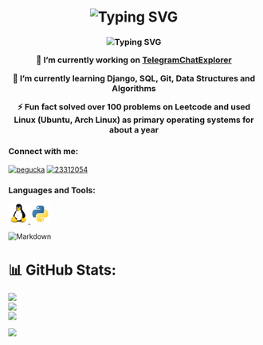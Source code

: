<h1 align="center"> <img src="https://readme-typing-svg.demolab.com?font=Matemasie&size=36&letterSpacing=letter-spacing%3A+-1px;&duration=4500&pause=3000&color=F75BAF&center=true&vCenter=true&repeat=false&width=435&lines=Hey%2C+I'm+cl7paBka!" alt="Typing SVG" </h1>
<h3 align="center"> <img src="https://readme-typing-svg.demolab.com?font=Matemasie&size=28&letterSpacing=letter-spacing%3A+-1px;&duration=5000&pause=1500&color=F75BAF&center=true&vCenter=true&width=500&lines=Python+Back-End+developer+%E2%9A%99%EF%B8%8F;Always+learning+new+things+%F0%9F%93%9A;Code+%F0%9F%92%BB+Optimize+%F0%9F%94%A7+Repeat+%F0%9F%94%84" alt="Typing SVG" </h3>



 🔭 I’m currently working on [TelegramChatExplorer](https://github.com/cl7paBka/TelegramChatExplorer)

 🌱 I’m currently learning **Django, SQL, Git, Data Structures and Algorithms**

 ⚡ Fun fact **solved over 100 problems on Leetcode and used Linux (Ubuntu, Arch Linux) as primary operating systems for about a year**



<h3 align="left">Connect with me:</h3>
<p align="left">
<a href="https://www.leetcode.com/pegucka" target="blank"><img align="center" src="https://raw.githubusercontent.com/rahuldkjain/github-profile-readme-generator/master/src/images/icons/Social/leet-code.svg" alt="pegucka" height="30" width="40" /></a>
<a href="https://stackoverflow.com/users/23312054" target="blank"><img align="center" src="https://raw.githubusercontent.com/rahuldkjain/github-profile-readme-generator/master/src/images/icons/Social/stack-overflow.svg" alt="23312054" height="30" width="40" /></a>
</p>

<h3 align="left">Languages and Tools:</h3>
<p align="left"> <a href="https://www.linux.org/" target="_blank" rel="noreferrer"> <img src="https://raw.githubusercontent.com/devicons/devicon/master/icons/linux/linux-original.svg" alt="linux" width="40" height="40"/> </a> <a href="https://www.python.org" target="_blank" rel="noreferrer"> <img src="https://raw.githubusercontent.com/devicons/devicon/master/icons/python/python-original.svg" alt="python" width="40" height="40"/> </a> </p>

![Markdown](https://img.shields.io/badge/markdown-%23000000.svg?style=for-the-badge&logo=markdown&logoColor=white)

# 📊 GitHub Stats:

![](https://github-readme-streak-stats.herokuapp.com/?user=cl7paBka&theme=ambient_gradient&hide_border=false)<br/>
![](https://github-readme-stats.vercel.app/api?username=cl7paBka&theme=ambient_gradient&hide_border=false&include_all_commits=false&count_private=false)<br/>
![](https://github-readme-stats.vercel.app/api/top-langs/?username=cl7paBka&theme=ambient_gradient&hide_border=false&include_all_commits=false&count_private=false&layout=compact)

[![](https://visitcount.itsvg.in/api?id=cl7paBka&icon=7&color=10)](https://visitcount.itsvg.in)

